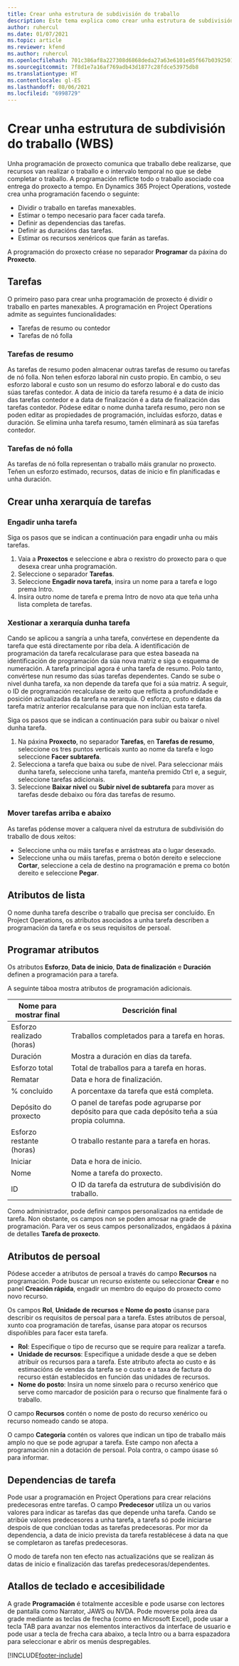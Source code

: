 ```yaml
---
title: Crear unha estrutura de subdivisión do traballo
description: Este tema explica como crear unha estrutura de subdivisión do traballo (WBS) que inclúa os controis básicos na nova interface de programación.
author: ruhercul
ms.date: 01/07/2021
ms.topic: article
ms.reviewer: kfend
ms.author: ruhercul
ms.openlocfilehash: 701c386af8a227308d6868deda27a63e6101e85f667b0392501bb0490329f484
ms.sourcegitcommit: 7f8d1e7a16af769adb43d1877c28fdce53975db8
ms.translationtype: HT
ms.contentlocale: gl-ES
ms.lasthandoff: 08/06/2021
ms.locfileid: "6998729"
---
```

# <a name="create-a-work-breakdown-structure-wbs"></a>Crear unha estrutura de subdivisión do traballo (WBS)

Unha programación de proxecto comunica que traballo debe realizarse, que recursos van realizar o traballo e o intervalo temporal no que se debe completar o traballo. A programación reflicte todo o traballo asociado coa entrega do proxecto a tempo. En Dynamics 365 Project Operations, vostede crea unha programación facendo o seguinte:

  - Dividir o traballo en tarefas manexables.
  - Estimar o tempo necesario para facer cada tarefa.
  - Definir as dependencias das tarefas.
  - Definir as duracións das tarefas.
  - Estimar os recursos xenéricos que farán as tarefas. 

A programación do proxecto créase no separador **Programar** da páxina do **Proxecto**.

## <a name="tasks"></a>Tarefas

O primeiro paso para crear unha programación de proxecto é dividir o traballo en partes manexables. A programación en Project Operations admite as seguintes funcionalidades:

- Tarefas de resumo ou contedor
- Tarefas de nó folla

### <a name="summary-tasks"></a>Tarefas de resumo

As tarefas de resumo poden almacenar outras tarefas de resumo ou tarefas de nó folla. Non teñen esforzo laboral nin custo propio. En cambio, o seu esforzo laboral e custo son un resumo do esforzo laboral e do custo das súas tarefas contedor. A data de inicio da tarefa resumo é a data de inicio das tarefas contedor e a data de finalización é a data de finalización das tarefas contedor. Pódese editar o nome dunha tarefa resumo, pero non se poden editar as propiedades de programación, incluídas esforzo, datas e duración. Se elimina unha tarefa resumo, tamén eliminará as súa tarefas contedor.

### <a name="leaf-node-tasks"></a>Tarefas de nó folla

As tarefas de nó folla representan o traballo máis granular no proxecto. Teñen un esforzo estimado, recursos, datas de inicio e fin planificadas e unha duración.

## <a name="create-a-task-hierarchy"></a>Crear unha xerarquía de tarefas

### <a name="add-a-task"></a>Engadir unha tarefa

Siga os pasos que se indican a continuación para engadir unha ou máis tarefas.

1. Vaia a **Proxectos** e seleccione e abra o rexistro do proxecto para o que desexa crear unha programación. 
2. Seleccione o separador **Tarefas**. 
3. Seleccione **Engadir nova tarefa**, insira un nome para a tarefa e logo prema Intro.
2. Insira outro nome de tarefa e prema Intro de novo ata que teña unha lista completa de tarefas.

### <a name="manage-hierarchy-of-a-task"></a>Xestionar a xerarquía dunha tarefa

Cando se aplicou a sangría a unha tarefa, convértese en dependente da tarefa que está directamente por riba dela. A identificación de programación da tarefa recalcularase para que estea baseada na identificación de programación da súa nova matriz e siga o esquema de numeración. A tarefa principal agora é unha tarefa de resumo. Polo tanto, convértese nun resumo das súas tarefas dependentes. Cando se sube o nivel dunha tarefa, xa non depende da tarefa que foi a súa matriz. A seguir, o ID de programación recalculase de xeito que reflicta a profundidade e posición actualizadas da tarefa na xerarquía. O esforzo, custo e datas da tarefa matriz anterior recalculanse para que non inclúan esta tarefa.

Siga os pasos que se indican a continuación para subir ou baixar o nivel dunha tarefa.

1. Na páxina **Proxecto**, no separador **Tarefas**, en **Tarefas de resumo**, seleccione os tres puntos verticais xunto ao nome da tarefa e logo seleccione **Facer subtarefa**. 
2. Selecciona a tarefa que baixa ou sube de nivel. Para seleccionar máis dunha tarefa, seleccione unha tarefa, manteña premido Ctrl e, a seguir, seleccione tarefas adicionais.
2. Seleccione **Baixar nivel** ou **Subir nivel de subtarefa** para mover as tarefas desde debaixo ou fóra das tarefas de resumo.

### <a name="move-tasks-up-and-down"></a>Mover tarefas arriba e abaixo

As tarefas pódense mover a calquera nivel da estrutura de subdivisión do traballo de dous xeitos:

- Seleccione unha ou máis tarefas e arrástreas ata o lugar desexado.
- Seleccione unha ou máis tarefas, prema o botón dereito e seleccione **Cortar**, seleccione a cela de destino na programación e prema co botón dereito e seleccione **Pegar**.

## <a name="task-attributes"></a>Atributos de lista

O nome dunha tarefa describe o traballo que precisa ser concluído. En Project Operations, os atributos asociados a unha tarefa describen a programación da tarefa e os seus requisitos de persoal.

## <a name="schedule-attributes"></a>Programar atributos

Os atributos **Esforzo**, **Data de inicio**, **Data de finalización** e **Duración** definen a programación para a tarefa.

A seguinte táboa mostra atributos de programación adicionais.

| **Nome para mostrar final** | **Descrición final** |
| --- | --- |
| Esforzo realizado (horas) | Traballos completados para a tarefa en horas. |
| Duración | Mostra a duración en días da tarefa. |
| Esforzo total | Total de traballos para a tarefa en horas. |
| Rematar | Data e hora de finalización. |
| % concluído | A porcentaxe da tarefa que está completa. |
| Depósito do proxecto | O panel de tarefas pode agruparse por depósito para que cada depósito teña a súa propia columna. |
| Esforzo restante (horas) | O traballo restante para a tarefa en horas. |
| Iniciar | Data e hora de inicio. |
| Nome | Nome a tarefa do proxecto. |
| ID | O ID da tarefa da estrutura de subdivisión do traballo. |

Como administrador, pode definir campos personalizados na entidade de tarefa. Non obstante, os campos non se poden amosar na grade de programación. Para ver os seus campos personalizados, engádaos á páxina de detalles **Tarefa de proxecto**.

## <a name="staffing-attributes"></a>Atributos de persoal

Pódese acceder a atributos de persoal a través do campo **Recursos** na programación. Pode buscar un recurso existente ou seleccionar **Crear** e no panel **Creación rápida**, engadir un membro do equipo do proxecto como novo recurso.

Os campos **Rol**, **Unidade de recursos** e **Nome do posto** úsanse para describir os requisitos de persoal para a tarefa. Estes atributos de persoal, xunto coa programación de tarefas, úsanse para atopar os recursos dispoñibles para facer esta tarefa.

   - **Rol**: Especifique o tipo de recurso que se require para realizar a tarefa.
   - **Unidade de recursos**: Especifique a unidade desde a que se deben atribuír os recursos para a tarefa. Este atributo afecta ao custo e ás estimacións de vendas da tarefa se o custo e a taxa de factura do recurso están establecidos en función das unidades de recursos.
   - **Nome do posto**: Insira un nome sinxelo para o recurso xenérico que serve como marcador de posición para o recurso que finalmente fará o traballo.

O campo **Recursos** contén o nome de posto do recurso xenérico ou recurso nomeado cando se atopa.

O campo **Categoría** contén os valores que indican un tipo de traballo máis amplo no que se pode agrupar a tarefa. Este campo non afecta a programación nin a dotación de persoal. Pola contra, o campo úsase só para informar.

## <a name="task-dependencies"></a>Dependencias de tarefa

Pode usar a programación en Project Operations para crear relacións predecesoras entre tarefas. O campo **Predecesor** utiliza un ou varios valores para indicar as tarefas das que depende unha tarefa. Cando se atribúe valores predecesores a unha tarefa, a tarefa só pode iniciarse despois de que conclúan todas as tarefas predecesoras. Por mor da dependencia, a data de inicio prevista da tarefa restablécese á data na que se completaron as tarefas predecesoras.

O modo de tarefa non ten efecto nas actualizacións que se realizan ás datas de inicio e finalización das tarefas predecesoras/dependentes.

## <a name="accessibility-and-keyboard-shortcuts"></a>Atallos de teclado e accesibilidade

A grade **Programación** é totalmente accesible e pode usarse con lectores de pantalla como Narrator, JAWS ou NVDA. Pode moverse pola área da grade mediante as teclas de frecha (como en Microsoft Excel), pode usar a tecla TAB para avanzar nos elementos interactivos da interface de usuario e pode usar a tecla de frecha cara abaixo, a tecla Intro ou a barra espazadora para seleccionar e abrir os menús despregables.


[!INCLUDE[footer-include](../includes/footer-banner.md)]